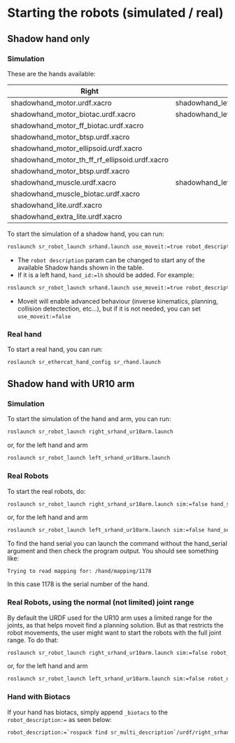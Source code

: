 # Starting the robots (simulated / real)

## Shadow hand only

### Simulation

These are the hands available:

| Right                                          | Left                                    | 
| ---------------------------------------------- |-----------------------------------------| 
| shadowhand_motor.urdf.xacro                    | shadowhand_left_motor.urdf.xacro        | 
| shadowhand_motor_biotac.urdf.xacro             | shadowhand_left_motor_biotac.urdf.xacro |
| shadowhand_motor_ff_biotac.urdf.xacro          |                                         |
| shadowhand_motor_btsp.urdf.xacro               |                                         |
| shadowhand_motor_ellipsoid.urdf.xacro          |                                         |
| shadowhand_motor_th_ff_rf_ellipsoid.urdf.xacro |                                         |
| shadowhand_motor_btsp.urdf.xacro               |                                         |
| shadowhand_muscle.urdf.xacro                   | shadowhand_left_muscle.urdf.xacro       |
| shadowhand_muscle_biotac.urdf.xacro            |                                         |
| shadowhand_lite.urdf.xacro                     |                                         |
| shadowhand_extra_lite.urdf.xacro               |                                         |

To start the simulation of a shadow hand, you can run:

```bash
roslaunch sr_robot_launch srhand.launch use_moveit:=true robot_description:=`rospack find sr_description`/robots/shadowhand_motor.urdf.xacro
```

* The `robot description` param can be changed to start any of the available Shadow hands shown in the table.
* If it is a left hand, `hand_id:=lh` should be added. For example: 
```bash
roslaunch sr_robot_launch srhand.launch use_moveit:=true robot_description:=`rospack find sr_description`/robots/shadowhand_left_motor.urdf.xacro hand_id:=lh
```
* Moveit will enable advanced behaviour (inverse kinematics, planning, collision detectection, etc...), but if it is not needed, you can set `use_moveit:=false`

### Real hand

To start a real hand, you can run:
```bash
roslaunch sr_ethercat_hand_config sr_rhand.launch
```

## Shadow hand with UR10 arm

### Simulation
To start the simulation of the hand and arm, you can run:

```bash
roslaunch sr_robot_launch right_srhand_ur10arm.launch
```

or, for the left hand and arm

```bash
roslaunch sr_robot_launch left_srhand_ur10arm.launch
```

### Real Robots
To start the real robots, do:

```bash
roslaunch sr_robot_launch right_srhand_ur10arm.launch sim:=false hand_serial:=1178
```

or, for the left hand and arm

```bash
roslaunch sr_robot_launch left_srhand_ur10arm.launch sim:=false hand_serial:=1178
```

To find the hand serial you can launch the command without the hand_serial argument and then check the program output. You should see something like:

```
Trying to read mapping for: /hand/mapping/1178
```

In this case 1178 is the serial number of the hand.

### Real Robots, using the normal (not limited) joint range

By default the URDF used for the UR10 arm uses a limited range for the joints, as that helps moveit find a planning solution. But as that restricts the robot movements, the user might want to start the robots with the full joint range. To do that:

```bash
roslaunch sr_robot_launch right_srhand_ur10arm.launch sim:=false robot_description:=`rospack find sr_multi_description`/urdf/right_srhand_ur10.urdf.xacro hand_serial:=1178
```

or, for the left hand and arm

```bash
roslaunch sr_robot_launch left_srhand_ur10arm.launch sim:=false robot_description:=`rospack find sr_multi_description`/urdf/left_srhand_ur10.urdf.xacro hand_serial:=1178
```

### Hand with Biotacs

If your hand has biotacs, simply append `_biotacs` to the `robot_description:=` as seen below:

```bash
robot_description:=`rospack find sr_multi_description`/urdf/right_srhand_ur10_joint_limited_biotacs.urdf.xacro
``` 

